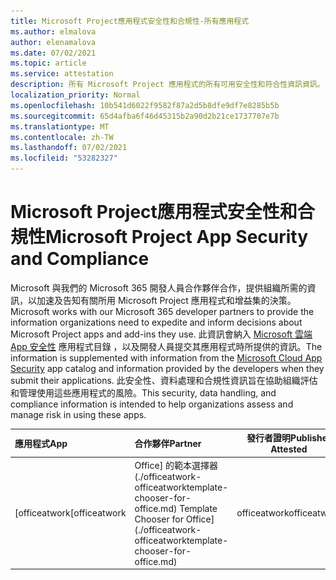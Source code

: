 ```yaml
---
title: Microsoft Project應用程式安全性和合規性-所有應用程式
ms.author: elmalova
author: elenamalova
ms.date: 07/02/2021
ms.topic: article
ms.service: attestation
description: 所有 Microsoft Project 應用程式的所有可用安全性和符合性資訊資訊。
localization_priority: Normal
ms.openlocfilehash: 10b541d6022f9582f87a2d5b8dfe9df7e8285b5b
ms.sourcegitcommit: 65d4afba6f46d45315b2a90d2b21ce1737707e7b
ms.translationtype: MT
ms.contentlocale: zh-TW
ms.lasthandoff: 07/02/2021
ms.locfileid: "53282327"
---
```

# <a name="microsoft-project-app-security-and-compliance"></a><span data-ttu-id="db50e-103">Microsoft Project應用程式安全性和合規性</span><span class="sxs-lookup"><span data-stu-id="db50e-103">Microsoft Project App Security and Compliance</span></span>

<span data-ttu-id="db50e-104">Microsoft 與我們的 Microsoft 365 開發人員合作夥伴合作，提供組織所需的資訊，以加速及告知有關所用 Microsoft Project 應用程式和增益集的決策。</span><span class="sxs-lookup"><span data-stu-id="db50e-104">Microsoft works with our Microsoft 365 developer partners to provide the information organizations need to expedite and inform decisions about Microsoft Project apps and add-ins they use.</span></span> <span data-ttu-id="db50e-105">此資訊會納入 [Microsoft 雲端 App 安全性](https://www.microsoft.com/en-us/enterprise-mobility-security/cloud-app-security) 應用程式目錄 ，以及開發人員提交其應用程式時所提供的資訊。</span><span class="sxs-lookup"><span data-stu-id="db50e-105">The information is supplemented with information from the [Microsoft Cloud App Security](https://www.microsoft.com/en-us/enterprise-mobility-security/cloud-app-security) app catalog and information provided by the developers when they submit their applications.</span></span> <span data-ttu-id="db50e-106">此安全性、資料處理和合規性資訊旨在協助組織評估和管理使用這些應用程式的風險。</span><span class="sxs-lookup"><span data-stu-id="db50e-106">This security, data handling, and compliance information is intended to help organizations assess and manage risk in using these apps.</span></span>

| <span data-ttu-id="db50e-107">**應用程式**</span><span class="sxs-lookup"><span data-stu-id="db50e-107">**App**</span></span> | <span data-ttu-id="db50e-108">**合作夥伴**</span><span class="sxs-lookup"><span data-stu-id="db50e-108">**Partner**</span></span> | <span data-ttu-id="db50e-109">**發行者證明**</span><span class="sxs-lookup"><span data-stu-id="db50e-109">**Publisher Attested**</span></span> | <span data-ttu-id="db50e-110">**認證**</span><span class="sxs-lookup"><span data-stu-id="db50e-110">**Certified**</span></span> |
|:--------|:------------|:----------------------:|:-------------:|
| <span data-ttu-id="db50e-111">[officeatwork</span><span class="sxs-lookup"><span data-stu-id="db50e-111">[officeatwork</span></span> | <span data-ttu-id="db50e-112">Office] 的範本選擇器 (./officeatwork-officeatworktemplate-chooser-for-office.md) </span><span class="sxs-lookup"><span data-stu-id="db50e-112">Template Chooser for Office](./officeatwork-officeatworktemplate-chooser-for-office.md)</span></span> | <span data-ttu-id="db50e-113">officeatwork</span><span class="sxs-lookup"><span data-stu-id="db50e-113">officeatwork</span></span> | <span data-ttu-id="db50e-114">**✓**</span><span class="sxs-lookup"><span data-stu-id="db50e-114">**✓**</span></span> | <img alt="Certified application badge" src="../media/certified-badge.png" height="25" width="25" /> |
